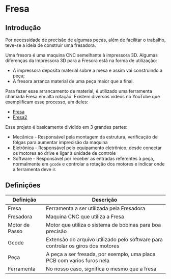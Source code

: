 # Fresa

## Introdução

Por necessidade de precisão de algumas peças, além de facilitar o trabalho, teve-se a ideia de construir uma fresadora.

Uma fresora é uma maquina CNC semelhante à impressora 3D. Algumas diferenças da Impressora 3D para a Fresora está na forma de utilização:

* A impressora deposita material sobre a mesa e assim vai construindo a peça;
* A fresora arranca material de uma peça maior que a final.

Para fazer esse arrancamento de material, é utilizado uma ferramenta chamada Fresa em alta rotação. Existem diversos videos no YouTube que exemplificam esse processo, um deles:

* [Fresa](https://www.youtube.com/watch?v=3SUQKGu7F5w)
* [Fresa2](https://www.youtube.com/watch?v=txCMvRF4Bm8)

Esse projeto é basicamente dividido em 3 grandes partes:

* Mecânica - Responsável pela montagem da estrutura, verificação de folgas para aumentar imprecisão da maquina
* Eletrônica - Responsável pelo equipamento eletrônico, desde conectar os motores ao drive e ligar à unidade de controle
* Software - Responsável por receber as entradas referentes à peça, normalmente em ```gcode``` e controlar a rotação dos motores e indicar onde a ferramenta deve ir.

## Definições

Definição 		| Descrição
----------------|----------
Fresa			| Ferramenta a ser utilizada pela Fresadora
Fresadora		| Maquina CNC que utiliza a Fresa
Motor de Passo	| Motor que utiliza o sistema de bobinas para boa precisão
Gcode			| Extensão do arquivo utilizado pelo software para controlar os giros dos motores
Peça 		 	| A peça a ser fresada, por exemplo, uma placa PCB com varios furos nela
Ferramenta		| No nosso caso, significa o mesmo que a fresa

